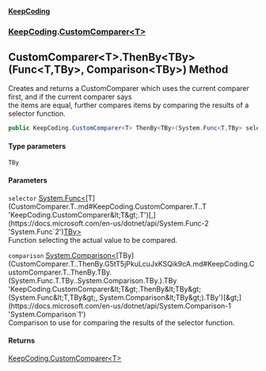 #### [KeepCoding](index.md 'index')
### [KeepCoding](KeepCoding.md 'KeepCoding').[CustomComparer&lt;T&gt;](CustomComparer.T..md 'KeepCoding.CustomComparer&lt;T&gt;')
## CustomComparer&lt;T&gt;.ThenBy&lt;TBy&gt;(Func&lt;T,TBy&gt;, Comparison&lt;TBy&gt;) Method
Creates and returns a CustomComparer which uses the current comparer first, and if the current comparer says  
the items are equal, further compares items by comparing the results of a selector function.
```csharp
public KeepCoding.CustomComparer<T> ThenBy<TBy>(System.Func<T,TBy> selector, System.Comparison<TBy> comparison);
```
#### Type parameters
<a name='KeepCoding.CustomComparer.T..ThenBy.TBy.(System.Func.T.TBy..System.Comparison.TBy.).TBy'></a>
`TBy`  
  
#### Parameters
<a name='KeepCoding.CustomComparer.T..ThenBy.TBy.(System.Func.T.TBy..System.Comparison.TBy.).selector'></a>
`selector` [System.Func&lt;](https://docs.microsoft.com/en-us/dotnet/api/System.Func-2 'System.Func`2')[T](CustomComparer.T..md#KeepCoding.CustomComparer.T..T 'KeepCoding.CustomComparer&lt;T&gt;.T')[,](https://docs.microsoft.com/en-us/dotnet/api/System.Func-2 'System.Func`2')[TBy](CustomComparer.T..ThenBy.G5tT5jPkuLcuJxKSQik9cA.md#KeepCoding.CustomComparer.T..ThenBy.TBy.(System.Func.T.TBy..System.Comparison.TBy.).TBy 'KeepCoding.CustomComparer&lt;T&gt;.ThenBy&lt;TBy&gt;(System.Func&lt;T,TBy&gt;, System.Comparison&lt;TBy&gt;).TBy')[&gt;](https://docs.microsoft.com/en-us/dotnet/api/System.Func-2 'System.Func`2')  
Function selecting the actual value to be compared.
  
<a name='KeepCoding.CustomComparer.T..ThenBy.TBy.(System.Func.T.TBy..System.Comparison.TBy.).comparison'></a>
`comparison` [System.Comparison&lt;](https://docs.microsoft.com/en-us/dotnet/api/System.Comparison-1 'System.Comparison`1')[TBy](CustomComparer.T..ThenBy.G5tT5jPkuLcuJxKSQik9cA.md#KeepCoding.CustomComparer.T..ThenBy.TBy.(System.Func.T.TBy..System.Comparison.TBy.).TBy 'KeepCoding.CustomComparer&lt;T&gt;.ThenBy&lt;TBy&gt;(System.Func&lt;T,TBy&gt;, System.Comparison&lt;TBy&gt;).TBy')[&gt;](https://docs.microsoft.com/en-us/dotnet/api/System.Comparison-1 'System.Comparison`1')  
Comparison to use for comparing the results of the selector function.
  
#### Returns
[KeepCoding.CustomComparer&lt;](CustomComparer.T..md 'KeepCoding.CustomComparer&lt;T&gt;')[T](CustomComparer.T..md#KeepCoding.CustomComparer.T..T 'KeepCoding.CustomComparer&lt;T&gt;.T')[&gt;](CustomComparer.T..md 'KeepCoding.CustomComparer&lt;T&gt;')  
